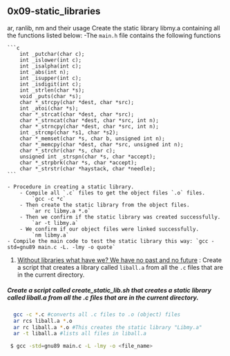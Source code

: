 ## 0x09-static_libraries 



ar, ranlib, nm and their usage
Create the static library libmy.a containing all the functions listed below:
	-The `main.h` file contains the following functions

	```c
		int _putchar(char c);
		int _islower(int c);
		int _isalpha(int c);
		int _abs(int n);
		int _isupper(int c);
		int _isdigit(int c);
		int _strlen(char *s);
		void _puts(char *s);
		char *_strcpy(char *dest, char *src);
		int _atoi(char *s);
		char *_strcat(char *dest, char *src);
		char *_strncat(char *dest, char *src, int n);
		char *_strncpy(char *dest, char *src, int n);
		int _strcmp(char *s1, char *s2);
		char *_memset(char *s, char b, unsigned int n);
		char *_memcpy(char *dest, char *src, unsigned int n);
		char *_strchr(char *s, char c);
		unsigned int _strspn(char *s, char *accept);
		char *_strpbrk(char *s, char *accept);
		char *_strstr(char *haystack, char *needle);
	```

	- Procedure in creating a static library.
		- Compile all `.c` files to get the object files `.o` files.
			`gcc -c *c`
		- Then create the static library from the object files.
			`ar rc libmy.a *.o`
		- Then we confirm if the static library was created successfully.
			`ar -t libmy.a`
		- We confirm if our object files were linked successfully.
			`nm libmy.a`
	- Compile the main code to test the static library this way: `gcc -std=gnu89 main.c -L. -lmy -o quote`
1. [Without libraries what have we? We have no past and no future](./create_static_lib.sh) : Create a script that creates a library called `liball.a` from all the `.c` files that are in the current directory.


##### Create a script called create_static_lib.sh that creates a static library called liball.a from all the .c files that are in the current directory.
```sh
  gcc -c *.c #converts all .c files to .o (object) files
  ar rcs liball.a *.o
  ar rc liball.a *.o #This creates the static library "Libmy.a"
  ar -t liball.a #lists all files in liball.a
```
```sh
 $ gcc -std=gnu89 main.c -L -lmy -o <file_name>
```
